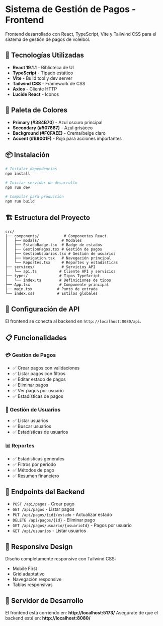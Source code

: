 # Sistema de Gestión de Pagos - Frontend

Frontend desarrollado con React, TypeScript, Vite y Tailwind CSS para el sistema de gestión de pagos de voleibol.

## 🚀 Tecnologías Utilizadas

- **React 19.1.1** - Biblioteca de UI
- **TypeScript** - Tipado estático
- **Vite** - Build tool y dev server
- **Tailwind CSS** - Framework de CSS
- **Axios** - Cliente HTTP
- **Lucide React** - Iconos

## 🎨 Paleta de Colores

- **Primary (#384B70)** - Azul oscuro principal
- **Secondary (#507687)** - Azul grisáceo
- **Background (#FCFAEE)** - Crema/beige claro
- **Accent (#B8001F)** - Rojo para acciones importantes

## 📦 Instalación

```bash
# Instalar dependencias
npm install

# Iniciar servidor de desarrollo
npm run dev

# Compilar para producción
npm run build
```

## 🏗️ Estructura del Proyecto

```
src/
├── components/           # Componentes React
│   ├── modals/          # Modales
│   ├── EstadoBadge.tsx  # Badge de estados
│   ├── GestionPagos.tsx # Gestión de pagos
│   ├── GestionUsuarios.tsx # Gestión de usuarios
│   ├── Navigation.tsx   # Navegación principal
│   └── Reportes.tsx     # Reportes y estadísticas
├── services/            # Servicios API
│   └── api.ts          # Cliente API y servicios
├── types/              # Tipos TypeScript
│   └── index.ts        # Definiciones de tipos
├── App.tsx             # Componente principal
├── main.tsx           # Punto de entrada
└── index.css          # Estilos globales
```

## 🔌 Configuración de API

El frontend se conecta al backend en `http://localhost:8080/api`.

## 📋 Funcionalidades

### 💳 Gestión de Pagos
- ✅ Crear pagos con validaciones
- ✅ Listar pagos con filtros
- ✅ Editar estado de pagos
- ✅ Eliminar pagos
- ✅ Ver pagos por usuario
- ✅ Estadísticas de pagos

### 👥 Gestión de Usuarios
- ✅ Listar usuarios
- ✅ Buscar usuarios
- ✅ Estadísticas de usuarios

### 📊 Reportes
- ✅ Estadísticas generales
- ✅ Filtros por período
- ✅ Métodos de pago
- ✅ Resumen financiero

## 🎯 Endpoints del Backend

- `POST /api/pagos` - Crear pago
- `GET /api/pagos` - Listar pagos
- `PUT /api/pagos/{id}/estado` - Actualizar estado
- `DELETE /api/pagos/{id}` - Eliminar pago
- `GET /api/pagos/usuario/{usuarioId}` - Pagos por usuario
- `GET /api/usuarios` - Listar usuarios

## 📱 Responsive Design

Diseño completamente responsive con Tailwind CSS:
- Mobile First
- Grid adaptativo
- Navegación responsive
- Tablas responsivas

## 🚀 Servidor de Desarrollo

El frontend está corriendo en: **http://localhost:5173/**
Asegúrate de que el backend esté en: **http://localhost:8080/**